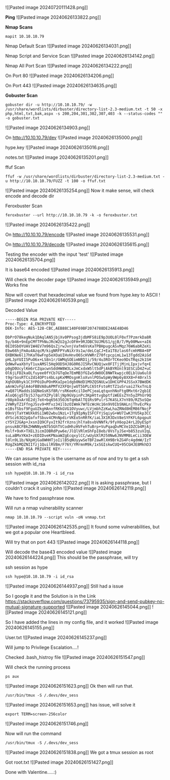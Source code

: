 ![[Pasted image 20240720111428.png]]

**Ping**
![[Pasted image 20240626133822.png]]

**Nmap Scans**
```
mapit 10.10.10.79
```

Nmap Default Scan
![[Pasted image 20240626134031.png]]

Nmap Script and Service Scan
![[Pasted image 20240626134142.png]]

Nmap All Port Scan
![[Pasted image 20240626134222.png]]

On Port 80
![[Pasted image 20240626134206.png]]

On Port 443
![[Pasted image 20240626134635.png]]

**Gobuster Scan**
```
gobuster dir -u http://10.10.10.79/ -w /usr/share/wordlists/dirbuster/directory-list-2.3-medium.txt -t 50 -x php,html,txt,bak,aspx -s 200,204,301,302,307,403 -k --status-codes "" -o gobuster.txt
```
![[Pasted image 20240626134903.png]]

On http://10.10.10.79/dev
![[Pasted image 20240626135000.png]]

hype.key
![[Pasted image 20240626135016.png]]

notes.txt
![[Pasted image 20240626135201.png]]

ffuf Scan
```
ffuf -w /usr/share/wordlists/dirbuster/directory-list-2.3-medium.txt -u http://10.10.10.79/FUZZ -t 100 -o ffuf.txt
```
![[Pasted image 20240626135254.png]]
Now it make sense, will check encode and decode dir

Feroxbuster Scan
```
feroxbuster --url http://10.10.10.79 -k -o feroxbuster.txt
```
![[Pasted image 20240626135422.png]]

On http://10.10.10.79/encode
![[Pasted image 20240626135531.png]]

On http://10.10.10.79/decode
![[Pasted image 20240626135615.png]]

Testing the encoder with the input 'test'
![[Pasted image 20240626135704.png]]

It is base64 encoded
![[Pasted image 20240626135913.png]]

Will check the decoder page
![[Pasted image 20240626135949.png]]
Works fine



Now will covert that hexadecimal value we found from hype.key to ASCII
![[Pasted image 20240626140539.png]]

Decoded Value
```
-----BEGIN RSA PRIVATE KEY-----
Proc-Type: 4,ENCRYPTED
DEK-Info: AES-128-CBC,AEB88C140F69BF2074788DE24AE48D46

DbPrO78kegNuk1DAqlAN5jbjXv0PPsog3jdbMFS8iE9p3UOL0lF0xf7PzmrkDa8R
5y/b46+9nEpCMfTPhNuJRcW2U2gJcOFH+9RJDBC5UJMUS1/gjB/7/My00Mwx+aI6
0EI0SbOYUAV1W4EV7m96QsZjrwJvnjVafm6VsKaTPBHpugcASvMqz76W6abRZeXi
Ebw66hjFmAu4AzqcM/kigNRFPYuNiXrXs1w/deLCqCJ+Ea1T8zlas6fcmhM8A+8P
OXBKNe6l17hKaT6wFnp5eXOaUIHvHnvO6ScHVWRrZ70fcpcpimL1w13Tgdd2AiGd
pHLJpYUII5PuO6x+LS8n1r/GWMqSOEimNRD1j/59/4u3ROrTCKeo9DsTRqs2k1SH
QdWwFwaXbYyT1uxAMSl5Hq9OD5HJ8G0R6JI5RvCNUQjwx0FITjjMjnLIpxjvfq+E
p0gD0UcylKm6rCZqacwnSddHW8W3LxJmCxdxW5lt5dPjAkBYRUnl91ESCiD4Z+uC
Ol6jLFD2kaOLfuyee0fYCb7GTqOe7EmMB3fGIwSdW8OC8NWTkwpjc0ELblUa6ulO
t9grSosRTCsZd14OPts4bLspKxMMOsgnKloXvnlPOSwSpWy9Wp6y8XX8+F40rxl5
XqhDUBhyk1C3YPOiDuPOnMXaIpe1dgb0NdD1M9ZQSNULw1DHCGPP4JSSxX7BWdDK
aAnWJvFglA4oFBBVA8uAPMfV2XFQnjwUT5bPLC65tFstoRtTZ1uSruai27kxTnLQ
+wQ87lMadds1GQNeGsKSf8R/rsRKeeKcilDePCjeaLqtqxnhNoFtg0Mxt6r2gb1E
AloQ6jg5Tbj5J7quYXZPylBljNp9GVpinPc3KpHttvgbptfiWEEsZYn5yZPhUr9Q
r08pkOxArXE2dj7eX+bq65635OJ6TqHbAlTQ1Rs9PulrS7K4SLX7nY89/RZ5oSQe
2VWRyTZ1FfngJSsv9+Mfvz341lbzOIWmk7WfEcWcHc16n9V0IbSNALnjThvEcPky
e1BsfSbsf9FguUZkgHAnnfRKkGVG1OVyuwc/LVjmbhZzKwLhaZRNd8HEM86fNojP
09nVjTaYtWUXk0Si1W02wbu1NzL+1Tg9IpNyISFCFYjSqiyG+WU7IwK3YU5kp3CC
dYScz63Q2pQafxfSbuv4CMnNpdirVKEo5nRRfK/iaL3X1R3DxV8eSYFKFL6pqpuX
cY5YZJGAp+JxsnIQ9CFyxIt92frXznsjhlYa8svbVNNfk/9fyX6op24rL2DyESpY
pnsukBCFBkZHWNNyeN7b5GhTVCodHhzHVFehTuBrp+VuPqaqDvMCVe1DZCb4MjAj
Mslf+9xK+TXEL3icmIOBRdPyw6e/JlQlVRlmShFpI8eb/8VsTyJSe+b853zuV2qL
suLaBMxYKm3+zEDIDveKPNaaWZgEcqxylCC/wUyUXlMJ50Nw6JNVMM8LeCii3OEW
l0ln9L1b/NXpHjGa8WHHTjoIilB5qNUyywSeTBF2awRlXH9BrkZG4Fc4gdmW/IzT
RUgZkbMQZNIIfzj1QuilRVBm/F76Y/YMrmnM9k/1xSGIskwCUQ+95CGHJE8MkhD3
-----END RSA PRIVATE KEY-----
```

We can assume hype is the username as of now and try to get a ssh session with id_rsa
```
ssh hype@10.10.10.79 -i id_rsa
```
![[Pasted image 20240626142022.png]]
It is asking passphrase, but I couldn't crack it using john
![[Pasted image 20240626142119.png]]

We have to find passphrase now.

Will run a nmap vulnerability scanner
```
nmap 10.10.10.79 --script vuln -oN vnmap.txt
```
![[Pasted image 20240626142535.png]]
It found some vulnerabilities, but we got a popular one Heartbleed.

Will try that on port 443
![[Pasted image 20240626144118.png]]

Will decode the base43 encoded value
![[Pasted image 20240626144224.png]]
This should be the passphrase, will try

ssh session as hype
```
ssh hype@10.10.10.79 -i id_rsa
```
![[Pasted image 20240626144937.png]]
Still had a issue

So I google it and the Solution is in the Link https://stackoverflow.com/questions/73795935/sign-and-send-pubkey-no-mutual-signature-supported
![[Pasted image 20240626145044.png]]
![[Pasted image 20240626145121.png]]

So I have added the lines in my config file, and it worked
![[Pasted image 20240626145155.png]]

User.txt
![[Pasted image 20240626145237.png]]


Will jump to Privilege Escalation....!



Checked .bash_histroy file
![[Pasted image 20240626151547.png]]

Will check the running process 
```
ps aux
```
![[Pasted image 20240626151623.png]]
Ok then will run that.

```
/usr/bin/tmux -S /.devs/dev_sess
```
![[Pasted image 20240626151653.png]]
has issue, will solve it

```
export TERM=screen-256color
```
![[Pasted image 20240626151746.png]]

Now will run the command 
```
/usr/bin/tmux -S /.devs/dev_sess
```
![[Pasted image 20240626151838.png]]
We got a tmux session as root

Got root.txt
![[Pasted image 20240626151427.png]]




Done with Valentine.....:)